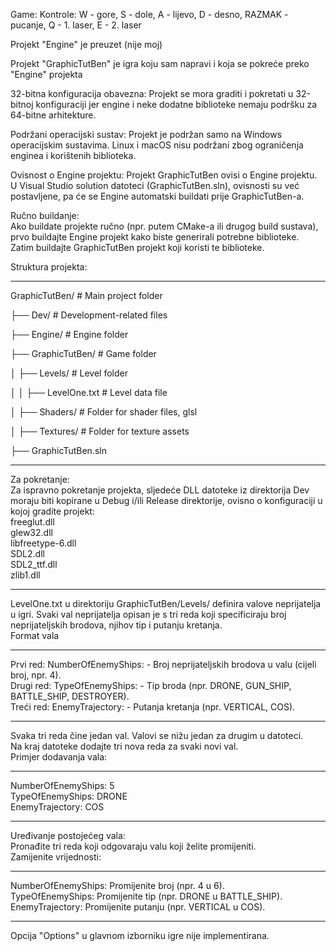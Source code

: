 Game:
Kontrole: W - gore, S - dole, A - lijevo, D - desno, RAZMAK - pucanje, Q - 1. laser, E - 2. laser

Projekt "Engine" je preuzet (nije moj)

Projekt "GraphicTutBen" je igra koju sam napravi i koja se pokreće preko "Engine" projekta

32-bitna konfiguracija obavezna: Projekt se mora graditi i pokretati u 32-bitnoj konfiguraciji jer engine i neke dodatne biblioteke nemaju podršku za 64-bitne arhitekture.

Podržani operacijski sustav: Projekt je podržan samo na Windows operacijskim sustavima. Linux i macOS nisu podržani zbog ograničenja enginea i korištenih biblioteka.

Ovisnost o Engine projektu: Projekt GraphicTutBen ovisi o Engine projektu. U Visual Studio solution datoteci (GraphicTutBen.sln), ovisnosti su već postavljene, pa će se Engine automatski buildati prije GraphicTutBen-a.  

Ručno buildanje:  
Ako buildate projekte ručno (npr. putem CMake-a ili drugog build sustava), prvo buildajte Engine projekt kako biste generirali potrebne biblioteke.  
Zatim buildajte GraphicTutBen projekt koji koristi te biblioteke.  

Struktura projekta:
***************************************************************************************
GraphicTutBen/                        # Main project folder

├── Dev/                              # Development-related files

├── Engine/                           # Engine folder

├── GraphicTutBen/                    # Game folder

│   ├── Levels/                       # Level folder

│   │   ├── LevelOne.txt              # Level data file

│   ├── Shaders/                      # Folder for shader files, glsl

│   ├── Textures/                     # Folder for texture assets

├── GraphicTutBen.sln                 
***************************************************************************************

Za pokretanje:  
Za ispravno pokretanje projekta, sljedeće DLL datoteke iz direktorija Dev moraju biti kopirane u Debug i/ili Release direktorije, ovisno o konfiguraciji u kojoj gradite projekt:  
freeglut.dll  
glew32.dll  
libfreetype-6.dll  
SDL2.dll  
SDL2_ttf.dll  
zlib1.dll  
***************************************************************************************
LevelOne.txt u direktoriju GraphicTutBen/Levels/ definira valove neprijatelja u igri. Svaki val neprijatelja opisan je s tri reda koji specificiraju broj neprijateljskih brodova, njihov tip i putanju kretanja.  
Format vala
***************************************************************************************
Prvi red: NumberOfEnemyShips: <broj> - Broj neprijateljskih brodova u valu (cijeli broj, npr. 4).  
Drugi red: TypeOfEnemyShips: <tip> - Tip broda (npr. DRONE, GUN_SHIP, BATTLE_SHIP, DESTROYER).  
Treći red: EnemyTrajectory: <putanja> - Putanja kretanja (npr. VERTICAL, COS).  
***************************************************************************************
Svaka tri reda čine jedan val. Valovi se nižu jedan za drugim u datoteci.  
Na kraj datoteke dodajte tri nova reda za svaki novi val.  
Primjer dodavanja vala:
***************************************************************************************
NumberOfEnemyShips: 5  
TypeOfEnemyShips: DRONE  
EnemyTrajectory: COS  
***************************************************************************************
Uređivanje postojećeg vala:  
Pronađite tri reda koji odgovaraju valu koji želite promijeniti.  
Zamijenite vrijednosti:  
***************************************************************************************
NumberOfEnemyShips: Promijenite broj (npr. 4 u 6).  
TypeOfEnemyShips: Promijenite tip (npr. DRONE u BATTLE_SHIP).  
EnemyTrajectory: Promijenite putanju (npr. VERTICAL u COS).
***************************************************************************************

Opcija "Options" u glavnom izborniku igre nije implementirana.

